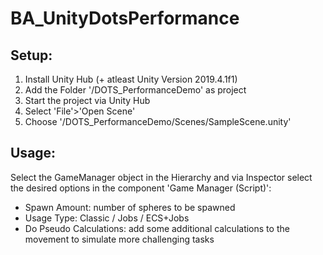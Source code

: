 # BA_UnityDotsPerformance

## Setup:
1. Install Unity Hub (+ atleast Unity Version 2019.4.1f1)
2. Add the Folder '/DOTS_PerformanceDemo' as project
3. Start the project via Unity Hub
4. Select 'File'>'Open Scene'
5. Choose '/DOTS_PerformanceDemo/Scenes/SampleScene.unity'

## Usage:
Select the GameManager object in the Hierarchy and via Inspector select the desired options in the component 'Game Manager (Script)':
* Spawn Amount: number of spheres to be spawned
* Usage Type: Classic / Jobs / ECS+Jobs
* Do Pseudo Calculations: add some additional calculations to the movement to simulate more challenging tasks
